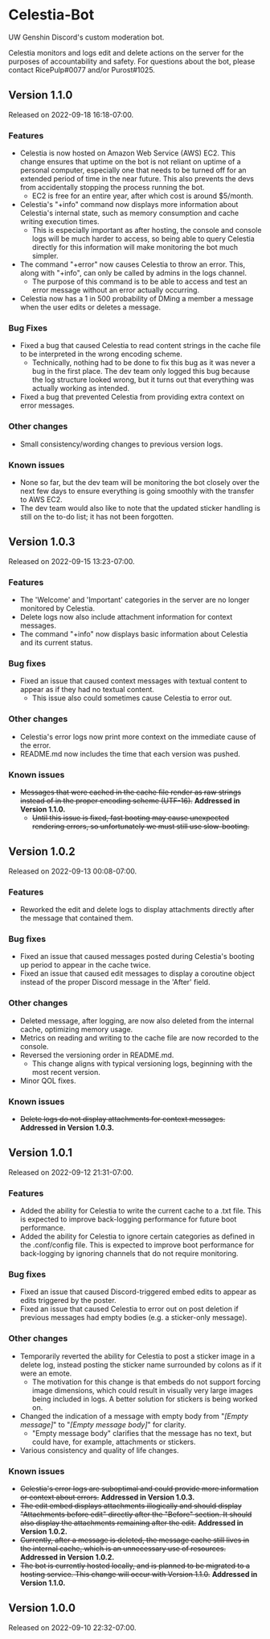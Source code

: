 # Celestia-Bot
UW Genshin Discord's custom moderation bot.

Celestia monitors and logs edit and delete actions on the server for the purposes of accountability and safety.
For questions about the bot, please contact RicePulp#0077 and/or Purost#1025.

## Version 1.1.0
Released on 2022-09-18 16:18-07:00.
### Features
- Celestia is now hosted on Amazon Web Service (AWS) EC2. This change ensures that uptime on the bot is not reliant on 
uptime of a personal computer, especially one that needs to be turned off for an extended period of time in the near 
future. This also prevents the devs from accidentally stopping the process running the bot.
  - EC2 is free for an entire year, after which cost is around $5/month.
- Celestia's "+info" command now displays more information about Celestia's internal state, such as memory consumption
and cache writing execution times.
  - This is especially important as after hosting, the console and console logs will be much harder to access, so being
able to query Celestia directly for this information will make monitoring the bot much simpler.
- The command "+error" now causes Celestia to throw an error. This, along with "+info", can only be called by admins in
the logs channel.
  - The purpose of this command is to be able to access and test an error message without an error actually occurring.
- Celestia now has a 1 in 500 probability of DMing a member a message when the user edits or deletes a message.
### Bug Fixes
- Fixed a bug that caused Celestia to read content strings in the cache file to be interpreted in the wrong encoding
scheme.
  - Technically, nothing had to be done to fix this bug as it was never a bug in the first place. The dev team only
    logged this bug because the log structure looked wrong, but it turns out that everything was actually working as
    intended.
- Fixed a bug that prevented Celestia from providing extra context on error messages.
### Other changes
- Small consistency/wording changes to previous version logs.
### Known issues
- None so far, but the dev team will be monitoring the bot closely over the next few days to ensure everything is going
smoothly with the transfer to AWS EC2.
- The dev team would also like to note that the updated sticker handling is still on the to-do list; it has not been
forgotten.

## Version 1.0.3
Released on 2022-09-15 13:23-07:00.
### Features
- The 'Welcome' and 'Important' categories in the server are no longer monitored by Celestia.
- Delete logs now also include attachment information for context messages.
- The command "+info" now displays basic information about Celestia and its current status.
### Bug fixes
- Fixed an issue that caused context messages with textual content to appear as if they had no textual content.
  - This issue also could sometimes cause Celestia to error out.
### Other changes
- Celestia's error logs now print more context on the immediate cause of the error.
- README.md now includes the time that each version was pushed.
### Known issues
- ~~Messages that were cached in the cache file render as raw strings instead of in the proper encoding scheme (UTF-16).~~
**Addressed in Version 1.1.0.**
  - ~~Until this issue is fixed, fast booting may cause unexpected rendering errors, so unfortunately we must still use 
    slow-booting.~~

## Version 1.0.2
Released on 2022-09-13 00:08-07:00.
### Features
- Reworked the edit and delete logs to display attachments directly after the message that contained them.
### Bug fixes
- Fixed an issue that caused messages posted during Celestia's booting up period to appear in the cache twice.
- Fixed an issue that caused edit messages to display a coroutine object instead of the proper Discord message in the
'After' field.
### Other changes
- Deleted message, after logging, are now also deleted from the internal cache, optimizing memory usage.
- Metrics on reading and writing to the cache file are now recorded to the console.
- Reversed the versioning order in README.md.
  - This change aligns with typical versioning logs, beginning with the most recent version.
- Minor QOL fixes.
### Known issues
- ~~Delete logs do not display attachments for context messages.~~ **Addressed in Version 1.0.3.**

## Version 1.0.1
Released on 2022-09-12 21:31-07:00.
### Features
- Added the ability for Celestia to write the current cache to a .txt file. This is expected to improve back-logging 
performance for future boot performance.
- Added the ability for Celestia to ignore certain categories as defined in the .conf/config file. This is expected to 
improve boot performance for back-logging by ignoring channels that do not require monitoring.
### Bug fixes
- Fixed an issue that caused Discord-triggered embed edits to appear as edits triggered by the poster.
- Fixed an issue that caused Celestia to error out on post deletion if previous messages had empty bodies 
(e.g. a sticker-only message).
### Other changes
- Temporarily reverted the ability for Celestia to post a sticker image in a delete log, instead posting the sticker 
name surrounded by colons as if it were an emote.
  - The motivation for this change is that embeds do not support forcing image dimensions, which could result in visually
  very large images being included in logs. A better solution for stickers is being worked on.
- Changed the indication of a message with empty body from "_\[Empty message\]_" to "_\[Empty message body\]_" for clarity.
  - "Empty message body" clarifies that the message has no text, but could have, for example, attachments or stickers.
- Various consistency and quality of life changes.
### Known issues
- ~~Celestia's error logs are suboptimal and could provide more information or context about errors.~~ **Addressed in Version
1.0.3.**
- ~~The edit embed displays attachments illogically and should display "Attachments before edit" directly after the "Before"
section. It should also display the attachments remaining after the edit.~~ **Addressed in Version 1.0.2.**
- ~~Currently, after a message is deleted, the message cache still lives in the internal cache, which is an unnecessary
use of resources.~~ **Addressed in Version 1.0.2.**
- ~~The bot is currently hosted locally, and is planned to be migrated to a hosting service. This change will occur with 
Version 1.1.0.~~ **Addressed in Version 1.1.0.**

## Version 1.0.0
Released on 2022-09-10 22:32-07:00.